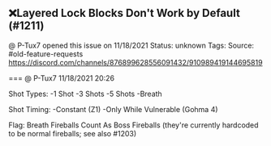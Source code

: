 ## ❌Layered Lock Blocks Don't Work by Default (#1211)
@ P-Tux7 opened this issue on 11/18/2021
Status: unknown
Tags: 
Source: #old-feature-requests https://discord.com/channels/876899628556091432/910989419144695819


=== @ P-Tux7 11/18/2021 20:26

Shot Types:
-1 Shot
-3 Shots
-5 Shots
-Breath

Shot Timing:
-Constant (Z1)
-Only While Vulnerable (Gohma 4)

Flag: Breath Fireballs Count As Boss Fireballs (they're currently hardcoded to be normal fireballs; see also #1203)
